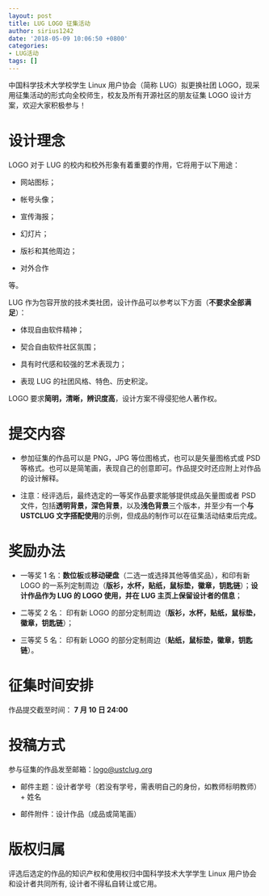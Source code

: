 ```yaml
---
layout: post
title: LUG LOGO 征集活动
author: sirius1242
date: '2018-05-09 10:06:50 +0800'
categories:
- LUG活动
tags: []
---
```


中国科学技术大学校学生 Linux 用户协会（简称 LUG）拟更换社团 LOGO，现采用征集活动的形式向全校师生，校友及所有开源社区的朋友征集 LOGO 设计方案，欢迎大家积极参与！

<!--more-->

设计理念
========

LOGO 对于 LUG 的校内和校外形象有着重要的作用，它将用于以下用途：

-   网站图标；

-   帐号头像；

-   宣传海报；

-   幻灯片；

-   版衫和其他周边；

-   对外合作

等。

LUG 作为包容开放的技术类社团，设计作品可以参考以下方面（**不要求全部满足**）：

-   体现自由软件精神；

-   契合自由软件社区氛围；

-   具有时代感和较强的艺术表现力；

-   表现 LUG 的社团风格、特色、历史积淀。

LOGO 要求**简明，清晰，辨识度高**，设计方案不得侵犯他人著作权。

提交内容
========

-   参加征集的作品可以是 PNG，JPG 等位图格式，也可以是矢量图格式或 PSD 等格式。也可以是简笔画，表现自己的创意即可。作品提交时还应附上对作品的设计解释。

-   注意：经评选后，最终选定的一等奖作品要求能够提供成品矢量图或者 PSD 文件，包括**透明背景，深色背景**，以及**浅色背景**三个版本，并至少有一个**与 USTCLUG 文字搭配使用**的示例，但成品的制作可以在征集活动结束后完成。

奖励办法
========

-   一等奖 1 名：**数位板**或**移动硬盘**（二选一或选择其他等值奖品），和印有新 LOGO 的一系列定制周边（**版衫，水杯，贴纸，鼠标垫，徽章，钥匙链**）；**设计作品作为 LUG 的 LOGO 使用，并在 LUG 主页上保留设计者的信息**；

-   二等奖 2 名： 印有新 LOGO 的部分定制周边（**版衫，水杯，贴纸，鼠标垫，徽章，钥匙链**）；

-   三等奖 5 名： 印有新 LOGO 的部分定制周边（**贴纸，鼠标垫，徽章，钥匙链**）。

征集时间安排
============

作品提交截至时间： **7 月 10 日 24:00**

投稿方式
========

参与征集的作品发至邮箱：logo@ustclug.org

-   邮件主题：设计者学号（若没有学号，需表明自己的身份，如教师标明教师）+ 姓名

-   邮件附件：设计作品（成品或简笔画）

版权归属
========

评选后选定的作品的知识产权和使用权归中国科学技术大学学生 Linux 用户协会和设计者共同所有, 设计者不得私自转让或它用。